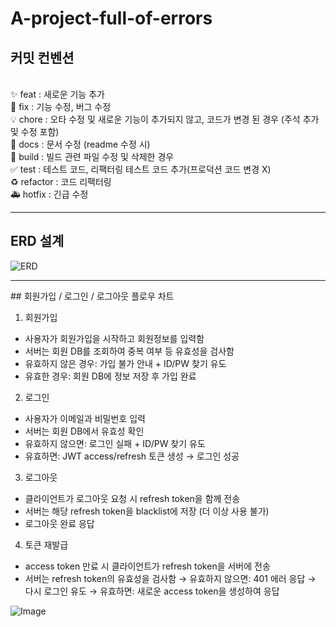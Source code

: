 ﻿# A-project-full-of-errors

## 커밋 컨벤션
<br>✨ feat : 새로운 기능 추가
<br>🐛 fix : 기능 수정, 버그 수정
<br>💡 chore : 오타 수정 및 새로운 기능이 추가되지 않고, 코드가 변경 된 경우 (주석 추가 및 수정 포함)
<br>📝 docs : 문서 수정 (readme 수정 시)
<br>🚚 build : 빌드 관련 파일 수정 및 삭제한 경우
<br>✅ test : 테스트 코드, 리팩터링 테스트 코드 추가(프로덕션 코드 변경 X)
<br>♻️ refactor : 코드 리팩터링
<br>🚑 hotfix : 긴급 수정

<hr>
<h2>ERD 설계</h2> 

![ERD](https://github.com/user-attachments/assets/9bebfdf6-cd90-4303-be00-11984355044a)

<hr>
## 회원가입 / 로그인 / 로그아웃 플로우 차트

1. 회원가입
- 사용자가 회원가입을 시작하고 회원정보를 입력함
- 서버는 회원 DB를 조회하여 중복 여부 등 유효성을 검사함
- 유효하지 않은 경우: 가입 불가 안내 + ID/PW 찾기 유도
- 유효한 경우: 회원 DB에 정보 저장 후 가입 완료

2. 로그인
- 사용자가 이메일과 비밀번호 입력
- 서버는 회원 DB에서 유효성 확인
- 유효하지 않으면: 로그인 실패 + ID/PW 찾기 유도
- 유효하면: JWT access/refresh 토큰 생성 → 로그인 성공

3. 로그아웃 
- 클라이언트가 로그아웃 요청 시 refresh token을 함께 전송
- 서버는 해당 refresh token을 blacklist에 저장 (더 이상 사용 불가)
- 로그아웃 완료 응답

4. 토큰 재발급
- access token 만료 시 클라이언트가 refresh token을 서버에 전송
- 서버는 refresh token의 유효성을 검사함
  → 유효하지 않으면: 401 에러 응답 → 다시 로그인 유도
  → 유효하면: 새로운 access token을 생성하여 응답

![Image](https://github.com/user-attachments/assets/1396737a-fdea-4423-8da3-00271085199b)